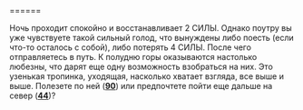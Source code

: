 ======

Ночь проходит спокойно и восстанавливает 2 СИЛЫ. Однако поутру вы уже чувствуете такой сильный голод, что вынуждены либо поесть (если что-то осталось с собой), либо потерять 4 СИЛЫ. После чего отправляетесь в путь. К полудню горы оказываются настолько любезны, что дарят еще одну возможность взобраться на них. Это узенькая тропинка, уходящая, насколько хватает взгляда, все выше и выше. Полезете по ней ([**90**](#n_90)) или предпочтете пойти еще дальше на север ([**44**](#n_44))?

